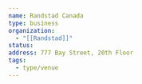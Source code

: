 ```yaml
---
name: Randstad Canada
type: business
organization:
  - "[[Randstad]]"
status:
address: 777 Bay Street, 20th Floor
tags:
  - type/venue
---
```

